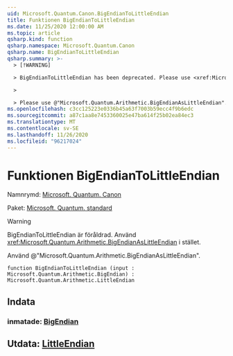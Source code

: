 ```yaml
---
uid: Microsoft.Quantum.Canon.BigEndianToLittleEndian
title: Funktionen BigEndianToLittleEndian
ms.date: 11/25/2020 12:00:00 AM
ms.topic: article
qsharp.kind: function
qsharp.namespace: Microsoft.Quantum.Canon
qsharp.name: BigEndianToLittleEndian
qsharp.summary: >-
  > [!WARNING]

  > BigEndianToLittleEndian has been deprecated. Please use <xref:Microsoft.Quantum.Arithmetic.BigEndianAsLittleEndian> instead.

  >

  > Please use @"Microsoft.Quantum.Arithmetic.BigEndianAsLittleEndian".
ms.openlocfilehash: c3cc125223e0336b45a63f7003b59ecc4f9b6edc
ms.sourcegitcommit: a87c1aa8e7453360025e47ba614f25b02ea84ec3
ms.translationtype: MT
ms.contentlocale: sv-SE
ms.lasthandoff: 11/26/2020
ms.locfileid: "96217024"
---
```

# <a name="bigendiantolittleendian-function"></a>Funktionen BigEndianToLittleEndian

Namnrymd: [Microsoft. Quantum. Canon](xref:Microsoft.Quantum.Canon)

Paket: [Microsoft. Quantum. standard](https://nuget.org/packages/Microsoft.Quantum.Standard)


> [!WARNING]
> BigEndianToLittleEndian är föråldrad. Använd <xref:Microsoft.Quantum.Arithmetic.BigEndianAsLittleEndian> i stället.
>
> Använd @"Microsoft.Quantum.Arithmetic.BigEndianAsLittleEndian".



```qsharp
function BigEndianToLittleEndian (input : Microsoft.Quantum.Arithmetic.BigEndian) : Microsoft.Quantum.Arithmetic.LittleEndian
```


## <a name="input"></a>Indata

### <a name="input--bigendian"></a>inmatade: [BigEndian](xref:Microsoft.Quantum.Arithmetic.BigEndian)





## <a name="output--littleendian"></a>Utdata: [LittleEndian](xref:Microsoft.Quantum.Arithmetic.LittleEndian)

